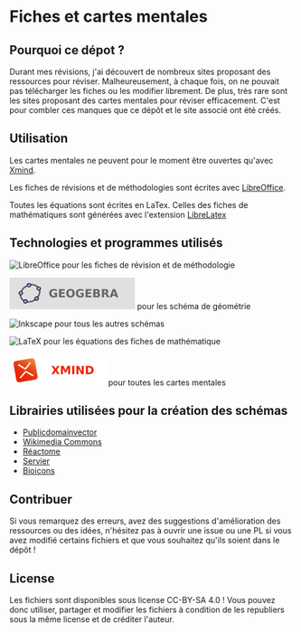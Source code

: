 # Fiches et cartes mentales
## Pourquoi ce dépot ?

Durant mes révisions, j'ai découvert de nombreux sites proposant des ressources pour réviser. Malheureusement, à chaque fois, on ne pouvait pas télécharger les fiches ou les modifier librement. De plus, très rare sont les sites proposant des cartes mentales pour réviser efficacement. C'est pour combler ces manques que ce dépôt et le site associé ont été créés. 

## Utilisation

Les cartes mentales ne peuvent pour le moment être ouvertes qu'avec [Xmind](https://www.xmind.net).

Les fiches de révisions et de méthodologies sont écrites avec [LibreOffice](https://fr.libreoffice.org).

Toutes les équations sont écrites en LaTex. Celles des fiches de mathématiques sont générées avec l'extension [LibreLatex](https://extensions.libreoffice.org/en/extensions/show/librelatex)

## Technologies et programmes utilisés
![LibreOffice](https://img.shields.io/badge/LibreOffice-%2318A303?style=for-the-badge&logo=LibreOffice&logoColor=white) pour les fiches de révision et de méthodologie

![Geogebra](geogebra.svg) pour les schéma de géométrie

![Inkscape](https://img.shields.io/badge/Inkscape-e0e0e0?style=for-the-badge&logo=inkscape&logoColor=080A13) pour tous les autres schémas

![LaTeX](https://img.shields.io/badge/latex-%23008080.svg?style=for-the-badge&logo=latex&logoColor=white) pour les équations des fiches de mathématique

![Xmind](xmind.svg) pour toutes les cartes mentales

## Librairies utilisées pour la création des schémas
- [Publicdomainvector](https://publicdomainvectors.org)
- [Wikimedia Commons](https://commons.wikimedia.org)
- [Réactome](https://reactome.org)
- [Servier](https://smart.servier.com)
- [Bioicons](https://bioicons.com)

## Contribuer

Si vous remarquez des erreurs, avez des suggestions d'amélioration des ressources ou des idées, n'hésitez pas à ouvrir une issue ou une PL si vous avez modifié certains fichiers et que vous souhaitez qu'ils soient dans le dépôt !

## License

Les fichiers sont disponibles sous license CC-BY-SA 4.0 ! Vous pouvez donc utiliser, partager et modifier les fichiers à condition de les republiers sous la même license et de créditer l'auteur.
